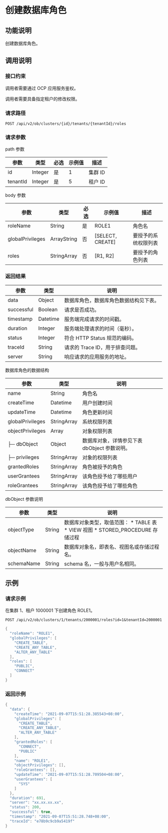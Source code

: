 创建数据库角色 
============================



功能说明 
-------------------------

创建数据库角色。

调用说明 
-------------------------

### 接口约束 

调用者需要通过 OCP 应用服务鉴权。

调用者需要具备指定租户的修改权限。

### 请求路径 

`POST /api/v2/ob/clusters/{id}/tenants/{tenantId}/roles`

### 请求参数 

path 参数


|    参数    |   类型    | 必选 | 示例值 |  描述   |
|----------|---------|----|-----|-------|
| id       | Integer | 是  | 1   | 集群 ID |
| tenantId | Integer | 是  | 5   | 租户 ID |



body 参数


|        参数        |     类型      | 必选 |        示例值         |     描述     |
|------------------|-------------|----|--------------------|------------|
| roleName         | String      | 是  | ROLE1              | 角色名        |
| globalPrivileges | ArrayString | 否  | \[SELECT, CREATE\] | 要授予的系统权限列表 |
| roles            | StringArray | 否  | \[R1, R2\]         | 要授予的角色列表   |





### 返回结果 



|     参数     |    类型    |          说明           |
|------------|----------|-----------------------|
| data       | Object   | 数据库角色，数据库角色数据结构见下表。   |
| successful | Boolean  | 请求是否成功。               |
| timestamp  | Datetime | 服务端完成请求的时间戳。          |
| duration   | Integer  | 服务端处理请求的时间（毫秒）。       |
| status     | Integer  | 符合 HTTP Status 规范的编码。 |
| traceId    | String   | 请求的 Trace ID，用于排查问题。  |
| server     | String   | 响应请求的应用服务的地址。         |



数据库角色的数据结构


|        参数        |     类型      |             说明              |
|------------------|-------------|-----------------------------|
| name             | String      | 角色名                         |
| createTime       | Datetime    | 用户创建时间                      |
| updateTime       | Datetime    | 角色更新时间                      |
| globalPrivileges | StringArray | 系统权限列表                      |
| objectPrivileges | Array       | 对象权限列表                      |
| ├─ dbObject      | Object      | 数据库对象，详情参见下表 dbObject 参数说明。 |
| ├─ privileges    | StringArray | 对象的权限列表                     |
| grantedRoles     | StringArray | 角色被授予的角色                    |
| userGrantees     | StringArray | 该角色授予给了哪些用户                 |
| roleGrantees     | StringArray | 该角色授予给了哪些角色                 |



dbObject 参数说明


|     参数     |   类型   |                                                                                                               说明                                                                                                                |
|------------|--------|---------------------------------------------------------------------------------------------------------------------------------------------------------------------------------------------------------------------------------|
| objectType | String | 数据库对象类型，取值范围： * TABLE 表   * VIEW 视图    <!-- --> * STORED_PROCEDURE 存储过程    |
| objectName | String | 数据库对象名，即表名、视图名或存储过程名。                                                                                                                                                                                                           |
| schemaName | String | schema 名，一般与用户名相同。                                                                                                                                                                                                              |



示例 
-----------------------



### 请求示例 

在集群 1、租户 1000001 下创建角色 ROLE1。

`POST /api/v2/ob/clusters/1/tenants/2000001/roles?id=1&tenantId=2000001`

```java
{
  "roleName": "ROLE1",
  "globalPrivileges": [
    "CREATE_TABLE",
    "CREATE_ANY_TABLE",
    "ALTER_ANY_TABLE"
  ],
  "roles": [
    "PUBLIC",
    "CONNECT"
  ]
}
```





### 返回示例 

```java
{
  "data": {
    "createTime": "2021-09-07T15:51:28.385543+08:00",
    "globalPrivileges": [
      "CREATE_TABLE",
      "CREATE_ANY_TABLE",
      "ALTER_ANY_TABLE"
    ],
    "grantedRoles": [
      "CONNECT",
      "PUBLIC"
    ],
    "name": "ROLE1",
    "objectPrivileges": [],
    "roleGrantees": [],
    "updateTime": "2021-09-07T15:51:28.709504+08:00",
    "userGrantees": [
      "SYS"
    ]
  },
  "duration": 691,
  "server": "xx.xx.xx.xx",
  "status": 200,
  "successful": true,
  "timestamp": "2021-09-07T15:51:28.748+08:00",
  "traceId": "e78b9c9cb9a5419f"
}
```


